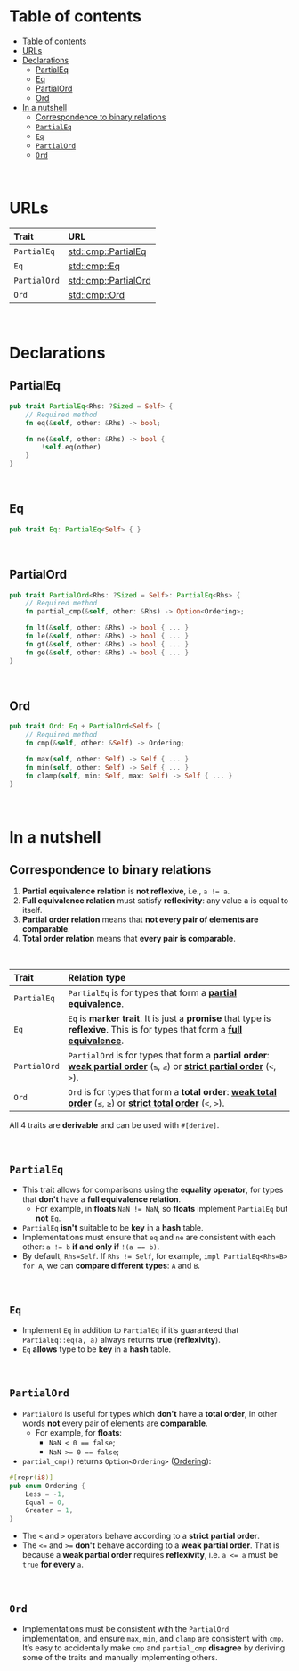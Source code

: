 # Table of contents
- [Table of contents](#table-of-contents)
- [URLs](#urls)
- [Declarations](#declarations)
  - [PartialEq](#partialeq)
  - [Eq](#eq)
  - [PartialOrd](#partialord)
  - [Ord](#ord)
- [In a nutshell](#in-a-nutshell)
  - [Correspondence to binary relations](#correspondence-to-binary-relations)
  - [`PartialEq`](#partialeq-1)
  - [`Eq`](#eq-1)
  - [`PartialOrd`](#partialord-1)
  - [`Ord`](#ord-1)

<br>

# URLs
|Trait|URL|
|:----|:------------|
|`PartialEq`|[std::cmp::PartialEq](https://doc.rust-lang.org/std/cmp/trait.PartialEq.html)|
|`Eq`|[std::cmp::Eq](https://doc.rust-lang.org/std/cmp/trait.Eq.html)|
|`PartialOrd`|[std::cmp::PartialOrd](https://doc.rust-lang.org/std/cmp/trait.PartialOrd.html)|
|`Ord`|[std::cmp::Ord](https://doc.rust-lang.org/std/cmp/trait.Ord.html)|

<br>

# Declarations
## PartialEq
```rust
pub trait PartialEq<Rhs: ?Sized = Self> {
    // Required method
    fn eq(&self, other: &Rhs) -> bool;

    fn ne(&self, other: &Rhs) -> bool {
        !self.eq(other)
    }
}
```

<br>

## Eq
```rust
pub trait Eq: PartialEq<Self> { }
```

<br>

## PartialOrd
```rust
pub trait PartialOrd<Rhs: ?Sized = Self>: PartialEq<Rhs> {
    // Required method
    fn partial_cmp(&self, other: &Rhs) -> Option<Ordering>;

    fn lt(&self, other: &Rhs) -> bool { ... }
    fn le(&self, other: &Rhs) -> bool { ... }
    fn gt(&self, other: &Rhs) -> bool { ... }
    fn ge(&self, other: &Rhs) -> bool { ... }
}
```

<br>

## Ord
```rust
pub trait Ord: Eq + PartialOrd<Self> {
    // Required method
    fn cmp(&self, other: &Self) -> Ordering;

    fn max(self, other: Self) -> Self { ... }
    fn min(self, other: Self) -> Self { ... }
    fn clamp(self, min: Self, max: Self) -> Self { ... }
}
```

<br>

# In a nutshell
## Correspondence to binary relations
1. **Partial equivalence relation** is **not reflexive**, i.e., `a != a`.
2. **Full equivalence relation** must satisfy **reflexivity**: any value a is equal to itself.
3. **Partial order relation** means that **not every pair of elements are comparable**.
4. **Total order relation** means that **every pair is comparable**.

<br>

|Trait|Relation type|
|:----|:------------|
|`PartialEq`|`PartialEq` is for types that form a [**partial equivalence**](https://github.com/carmenere/easy-math/blob/main/set-theory/binary-relations.md#partial-equivalence-relation).|
|`Eq`|`Eq` is **marker trait**. It is just a **promise** that type is **reflexive**. This is for types that form a [**full equivalence**](https://github.com/carmenere/easy-math/blob/main/set-theory/binary-relations.md#equivalence-relation).|
|`PartialOrd`|`PartialOrd` is for types that form a **partial order**: [**weak partial order**](https://github.com/carmenere/easy-math/blob/main/set-theory/binary-relations.md#weak-partial-order-or-just-partial-order-) (`≤`, `≥`) or [**strict partial order**](https://github.com/carmenere/easy-math/blob/main/set-theory/binary-relations.md#strict-partial-order-) (`<`, `>`).|
|`Ord`|`Ord` is for types that form a **total order**: [**weak total order**](https://github.com/carmenere/easy-math/blob/main/set-theory/binary-relations.md#weak-total-order-or-just-total-order-) (`≤`, `≥`) or  [**strict total order**](https://github.com/carmenere/easy-math/blob/main/set-theory/binary-relations.md#strict-total-order-) (`<`, `>`).|

All 4 traits are **derivable** and can be used with `#[derive]`.

<br>

## `PartialEq`
- This trait allows for comparisons using the **equality operator**, for types that **don't** have a **full equivalence relation**.
  - For example, in **floats** `NaN != NaN`, so **floats** implement `PartialEq` but **not** `Eq`.
- `PartialEq` **isn't** suitable to be **key** in a **hash** table.
- Implementations must ensure that `eq` and `ne` are consistent with each other: `a != b` **if and only if** `!(a == b)`.
- By default, `Rhs=Self`. If `Rhs != Self`, for example, `impl PartialEq<Rhs=B> for A`, we can **compare different types**: `A` and `B`.

<br>

## `Eq`
- Implement `Eq` in addition to `PartialEq` if it’s guaranteed that `PartialEq::eq(a, a)` always returns **true** (**reflexivity**).
- `Eq` **allows** type to be **key** in a **hash** table.

<br>

## `PartialOrd`
- `PartialOrd` is useful for types which **don't** have a **total order**, in other words **not** every pair of elements are **comparable**.
  - For example, for **floats**:
    - `NaN < 0 == false`;
    - `NaN >= 0 == false`;
- `partial_cmp()` returns `Option<Ordering>` ([Ordering](https://doc.rust-lang.org/std/cmp/enum.Ordering.html)):
```rust
#[repr(i8)]
pub enum Ordering {
    Less = -1,
    Equal = 0,
    Greater = 1,
}
```
- The `<` and `>` operators behave according to a **strict partial order**.
- The `<=` and `>=` **don't** behave according to a **weak partial order**. That is because a **weak partial order** requires **reflexivity**, i.e. `a <= a` must be `true` **for every** `a`.

<br>

## `Ord`
- Implementations must be consistent with the `PartialOrd` implementation, and ensure `max`, `min`, and `clamp` are consistent with `cmp`. It’s easy to accidentally make `cmp` and `partial_cmp` **disagree** by deriving some of the traits and manually implementing others.